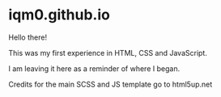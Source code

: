 # iqm0.github.io
Hello there!

This was my first experience in HTML, CSS and JavaScript.

I am leaving it here as a reminder of where I began.

Credits for the main SCSS and JS template go to html5up.net

